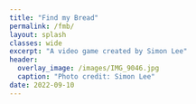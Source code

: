 ```yaml
---
title: "Find my Bread"
permalink: /fmb/
layout: splash 
classes: wide
excerpt: "A video game created by Simon Lee"
header:
  overlay_image: /images/IMG_9046.jpg
  caption: "Photo credit: Simon Lee"
date: 2022-09-10
---
```

